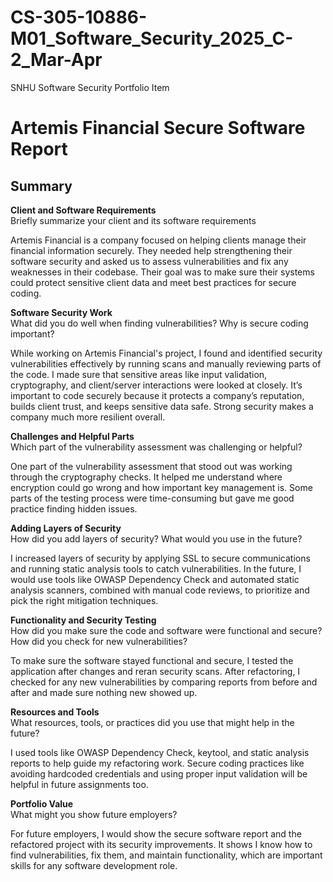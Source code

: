 # CS-305-10886-M01_Software_Security_2025_C-2_Mar-Apr
SNHU Software Security Portfolio Item

# Artemis Financial Secure Software Report

## Summary

**Client and Software Requirements**  
Briefly summarize your client and its software requirements

Artemis Financial is a company focused on helping clients manage their financial information securely. They needed help strengthening their software security and asked us to assess vulnerabilities and fix any weaknesses in their codebase. Their goal was to make sure their systems could protect sensitive client data and meet best practices for secure coding.

**Software Security Work**  
What did you do well when finding vulnerabilities? Why is secure coding important?

While working on Artemis Financial's project, I found and identified security vulnerabilities effectively by running scans and manually reviewing parts of the code. I made sure that sensitive areas like input validation, cryptography, and client/server interactions were looked at closely. It’s important to code securely because it protects a company’s reputation, builds client trust, and keeps sensitive data safe. Strong security makes a company much more resilient overall.

**Challenges and Helpful Parts**  
Which part of the vulnerability assessment was challenging or helpful?

One part of the vulnerability assessment that stood out was working through the cryptography checks. It helped me understand where encryption could go wrong and how important key management is. Some parts of the testing process were time-consuming but gave me good practice finding hidden issues.

**Adding Layers of Security**  
How did you add layers of security? What would you use in the future?

I increased layers of security by applying SSL to secure communications and running static analysis tools to catch vulnerabilities. In the future, I would use tools like OWASP Dependency Check and automated static analysis scanners, combined with manual code reviews, to prioritize and pick the right mitigation techniques.

**Functionality and Security Testing**  
How did you make sure the code and software were functional and secure? How did you check for new vulnerabilities?

To make sure the software stayed functional and secure, I tested the application after changes and reran security scans. After refactoring, I checked for any new vulnerabilities by comparing reports from before and after and made sure nothing new showed up.

**Resources and Tools**  
What resources, tools, or practices did you use that might help in the future?

I used tools like OWASP Dependency Check, keytool, and static analysis reports to help guide my refactoring work. Secure coding practices like avoiding hardcoded credentials and using proper input validation will be helpful in future assignments too.

**Portfolio Value**  
What might you show future employers?

For future employers, I would show the secure software report and the refactored project with its security improvements. It shows I know how to find vulnerabilities, fix them, and maintain functionality, which are important skills for any software development role.
